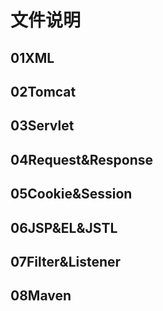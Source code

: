 # 文件说明
## 01XML
## 02Tomcat
## 03Servlet
## 04Request&Response
## 05Cookie&Session
## 06JSP&EL&JSTL
## 07Filter&Listener
## 08Maven